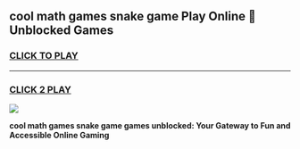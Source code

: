 
## cool math games snake game Play Online 👋 Unblocked Games
<h3>
<a href="https://news.freeplayer.one?title=cool_math_games_snake_game&ref=17CMG">CLICK TO PLAY</a></h3>
<hr>

<h3>
<a href="https://news.freeplayer.one?title=cool_math_games_snake_game&ref=17CMG">CLICK 2 PLAY</a>
  
</h3>

<a href="https://news.freeplayer.one?title=cool_math_games_snake_game&ref=17CMG/"><img src="https://clearcache.store/games.png"></a>


**cool math games snake game games unblocked: Your Gateway to Fun and Accessible Online Gaming**
